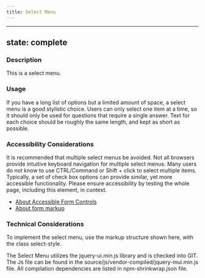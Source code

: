 ```yaml
---
title: Select Menu
---
```


---
state: complete
---

### Description
This is a select menu.

### Usage
If you have a long list of options but a limited amount of space, a select menu is a good stylistic choice. Users can only select one item at a time, so it should only be used for questions that require a single answer. Text for each choice should be roughly the same length, and kept as short as possible.

### Accessibility Considerations
It is recommended that multiple select menus be avoided. Not all browsers provide intuitive keyboard navigation for multiple select menus. Many users do not know to use CTRL/Command or Shift + click to select multiple items. Typically, a set of check box options can provide similar, yet more accessible functionality. Please ensure accessibility by testing the whole page, including this element, in context.

* <a href="http://webaim.org/techniques/forms/controls#select">About Accessible Form Controls</a>
* <a href="https://www.w3schools.com/tags/tag_form.asp">About form markup</a>

<!-- ### SEO Considerations
This section is left intentionally blank and is for future consideration. -->

### Technical Considerations
To implement the select menu, use the markup structure shown here, with the class select-style.

The Select Menu utilizes the jquery-ui.min.js library and is checked into GIT. The Js file can be found in the source/js/vendor-compiled/jquery-mui.min.js file. All compilation dependencies are listed in npm-shrinkwrap.json file.
